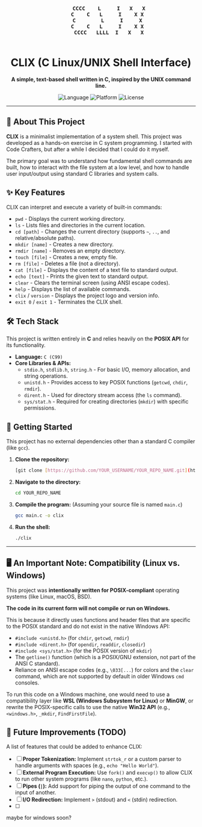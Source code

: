 <div align="center">

<pre>
   <strong>
     CCCC    L     I   X   X
    C    C   L     I    X X
    C        L     I     X
    C    C   L     I    X X
     CCCC   LLLL  I   X   X
   </strong>
</pre>

# CLIX (C Linux/UNIX Shell Interface)

**A simple, text-based shell written in C, inspired by the UNIX command line.**

<p>
  <img alt="Language" src="https://img.shields.io/badge/Language-C-blue.svg?style=for-the-badge">
  <img alt="Platform" src="https://img.shields.io/badge/Platform-Linux%20(POSIX)-green.svg?style=for-the-badge">
  <img alt="License" src="https://img.shields.io/badge/License-MIT-yellow.svg?style=for-the-badge">
</p>
</div>

---

## 🚀 About This Project

**CLIX** is a minimalist implementation of a system shell. This project was developed as a hands-on exercise in C system programming. I started with Code Crafters, but after a while I decided that I could do it myself.

The primary goal was to understand how fundamental shell commands are built, how to interact with the file system at a low level, and how to handle user input/output using standard C libraries and system calls.

## ✨ Key Features

CLIX can interpret and execute a variety of built-in commands:

* `pwd` - Displays the current working directory.
* `ls` - Lists files and directories in the current location.
* `cd [path]` - Changes the current directory (supports `~`, `..`, and relative/absolute paths).
* `mkdir [name]` - Creates a new directory.
* `rmdir [name]` - Removes an empty directory.
* `touch [file]` - Creates a new, empty file.
* `rm [file]` - Deletes a file (not a directory).
* `cat [file]` - Displays the content of a text file to standard output.
* `echo [text]` - Prints the given text to standard output.
* `clear` - Clears the terminal screen (using ANSI escape codes).
* `help` - Displays the list of available commands.
* `clix` / `version` - Displays the project logo and version info.
* `exit 0` / `exit 1` - Terminates the CLIX shell.

## 🛠️ Tech Stack

This project is written entirely in **C** and relies heavily on the **POSIX API** for its functionality.

* **Language:** `C (C99)`
* **Core Libraries & APIs:**
    * `stdio.h`, `stdlib.h`, `string.h` - For basic I/O, memory allocation, and string operations.
    * `unistd.h` - Provides access to key POSIX functions (`getcwd`, `chdir`, `rmdir`).
    * `dirent.h` - Used for directory stream access (the `ls` command).
    * `sys/stat.h` - Required for creating directories (`mkdir`) with specific permissions.

## 🏁 Getting Started

This project has no external dependencies other than a standard C compiler (like `gcc`).

1.  **Clone the repository:**
    ```bash
    [git clone [https://github.com/YOUR_USERNAME/YOUR_REPO_NAME.git](https://github.com/YOUR_USERNAME/YOUR_REPO_NAME.git)](https://github.com/spongeMan3-ctrl/clix-shell.git)
    ```

2.  **Navigate to the directory:**
    ```bash
    cd YOUR_REPO_NAME
    ```

3.  **Compile the program:**
    (Assuming your source file is named `main.c`)
    ```bash
    gcc main.c -o clix
    ```

4.  **Run the shell:**
    ```bash
    ./clix
    ```

---

## 🖥️ An Important Note: Compatibility (Linux vs. Windows)

This project was **intentionally written for POSIX-compliant** operating systems (like Linux, macOS, BSD).

**The code in its current form will not compile or run on Windows.**

This is because it directly uses functions and header files that are specific to the POSIX standard and do not exist in the native Windows API:

* `#include <unistd.h>` (for `chdir`, `getcwd`, `rmdir`)
* `#include <dirent.h>` (for `opendir`, `readdir`, `closedir`)
* `#include <sys/stat.h>` (for the POSIX version of `mkdir`)
* The `getline()` function (which is a POSIX/GNU extension, not part of the ANSI C standard).
* Reliance on ANSI escape codes (e.g., `\033[...`) for colors and the `clear` command, which are not supported by default in older Windows `cmd` consoles.

To run this code on a Windows machine, one would need to use a compatibility layer like **WSL (Windows Subsystem for Linux)** or **MinGW**, or rewrite the POSIX-specific calls to use the native **Win32 API** (e.g., `<windows.h>`, `_mkdir`, `FindFirstFile`).

## 🔮 Future Improvements (TODO)

A list of features that could be added to enhance CLIX:

* [ ] **Proper Tokenization:** Implement `strtok_r` or a custom parser to handle arguments with spaces (e.g., `echo "Hello World"`).
* [ ] **External Program Execution:** Use `fork()` and `execvp()` to allow CLIX to run other system programs (like `nano`, `python`, etc.).
* [ ] **Pipes (`|`):** Add support for piping the output of one command to the input of another.
* [ ] **I/O Redirection:** Implement `>` (stdout) and `<` (stdin) redirection.
* [ ] 
maybe for windows soon?
